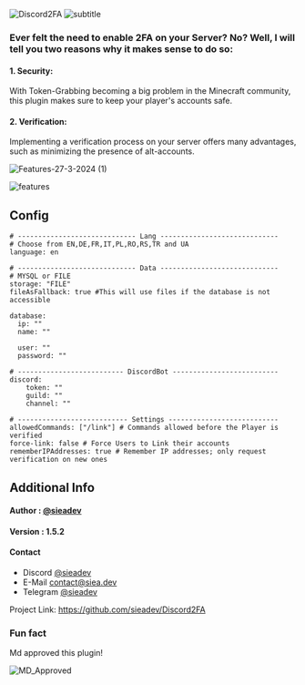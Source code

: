 
![Discord2FA](https://github.com/sieadev/Discord2FA/assets/69807609/400a5aed-78cd-4c39-a591-cd1d8842a8ff)
![subtitle](https://github.com/sieadev/Discord2FA/assets/69807609/f46dfa3d-a2ab-47f1-84e5-def0d005346f)


### Ever felt the need to enable 2FA on your Server? No? Well, I will tell you two reasons why it makes sense to do so:

#### 1. Security:
With Token-Grabbing becoming a big problem in the Minecraft community,
this plugin makes sure to keep your player's accounts safe.
#### 2. Verification:
Implementing a verification process on your server offers many advantages,
such as minimizing the presence of alt-accounts.

![Features-27-3-2024 (1)](https://github.com/sieadev/Discord2FA/assets/69807609/ae8c39c8-d82c-4c22-b914-468964dc82d4)

![features](https://github.com/sieadev/Discord2FA/assets/69807609/1e5318a6-d922-4ce7-a167-1f463082f5e3)

## Config
```
# ----------------------------- Lang -----------------------------
# Choose from EN,DE,FR,IT,PL,RO,RS,TR and UA
language: en

# ----------------------------- Data -----------------------------
# MYSQL or FILE
storage: "FILE"
fileAsFallback: true #This will use files if the database is not accessible

database:
  ip: ""
  name: ""

  user: ""
  password: ""

# -------------------------- DiscordBot --------------------------
discord:
    token: ""
    guild: ""
    channel: ""

# --------------------------- Settings ---------------------------
allowedCommands: ["/link"] # Commands allowed before the Player is verified
force-link: false # Force Users to Link their accounts
rememberIPAddresses: true # Remember IP addresses; only request verification on new ones
```

## Additional Info

#### Author : [@sieadev](https://www.github.com/sieadev)

#### Version : 1.5.2

#### Contact
- Discord [@sieadev](https://dsc.gg/siea)
- E-Mail contact@siea.dev
- Telegram [@sieadev](https://t.me/sieadev)

Project Link: https://github.com/sieadev/Discord2FA


### Fun fact
Md approved this plugin!

![MD_Approved](https://dev.siea.discord2fa.storage.ko-fi.com/cdn/useruploads/display/cf23a2d8-9690-4742-ad1a-b56627b46cd6_hhgpkrp.png)

